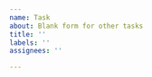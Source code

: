 ```yaml
---
name: Task
about: Blank form for other tasks
title: ''
labels: ''
assignees: ''

---
```


<!--- Don't forget to add any other labels needed to help find things easily -->

